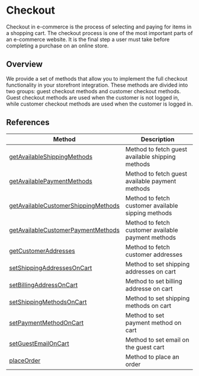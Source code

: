 # Checkout

Checkout in e-commerce is the process of selecting and paying for items in a shopping cart. The checkout process is one of the most important parts of an e-commerce website. It is the final step a user must take before completing a purchase on an online store.

## Overview

We provide a set of methods that allow you to implement the full checkout functionality in your storefront integration. These methods are divided into two groups: guest checkout methods and customer checkout methods. Guest checkout methods are used when the customer is not logged in, while customer checkout methods are used when the customer is logged in.

## References

| Method                                                                                                       | Description                                        |
|--------------------------------------------------------------------------------------------------------------|----------------------------------------------------|
| [getAvailableShippingMethods](../api/magento-sdk/getAvailableShippingMethods)                   | Method to fetch guest available shipping methods   |
| [getAvailablePaymentMethods](../api/magento-sdk/getAvailablePaymentMethods)                     | Method to fetch guest available payment methods    |
| [getAvailableCustomerShippingMethods](../api/magento-sdk/getAvailableCustomerShippingMethods)   | Method to fetch customer available sipping methods |
| [getAvailableCustomerPaymentMethods](../api/magento-sdk/getAvailableCustomerPaymentMethods)     | Method to fetch customer available payment methods |
| [getCustomerAddresses](../api/magento-sdk/getCustomerAddresses)                                 | Method to fetch customer addresses                 |
| [setShippingAddressesOnCart](../api/magento-sdk/setShippingAddressesOnCart)                     | Method to set shipping addresses on cart           |
| [setBillingAddressOnCart](../api/magento-sdk/setBillingAddressOnCart)                         | Method to set billing addresse on cart             |
| [setShippingMethodsOnCart](../api/magento-sdk/setShippingMethodsOnCart)                         | Method to set shipping methods on cart             |
| [setPaymentMethodOnCart](../api/magento-sdk/setPaymentMethodOnCart)                             | Method to set payment method on cart               |
| [setGuestEmailOnCart](../api/magento-sdk/setGuestEmailOnCart)                                   | Method to set email on the guest cart              |
| [placeOrder](../api/magento-sdk/placeOrder)                                                     | Method to place an order                           |

